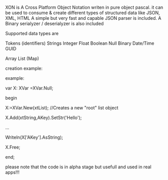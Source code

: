 XON is A Cross Platform Object Notation writen in pure object pascal.
it can be used to consume & create different types of structured data like
JSON, XML, HTML
A simple but very fast and capable JSON parser is included.
A Binary serialyzer / deserialyzer is also included

Supported data types are

Tokens (identifiers) 
Strings
Integer
Float
Boolean
Null
Binary
Date/Time
GUID

Array
List (Map)


creation example:

example:

var X: XVar =XVar.Null;

begin

X:=XVar.New(xtList); //Creates a new "root" list object

X.Add(xtString,AKey).SetStr('Hello');

...


Writeln(X['AKey'].AsString);

X.Free;

end;


please note that the code is in alpha stage but usefull and used in real apps!!!
